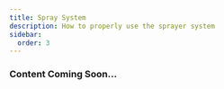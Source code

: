 ```yaml
---
title: Spray System
description: How to properly use the sprayer system
sidebar:
  order: 3
---
```


### Content Coming Soon...